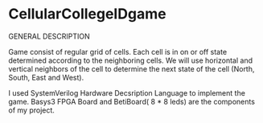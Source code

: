 # CellularCollegeIDgame

GENERAL DESCRIPTION

Game consist of regular grid of cells. Each cell is in on or off state determined according to the neighboring cells. We will use horizontal and vertical neighbors of the cell to determine the next state of the cell (North, South, East and West).

I used SystemVerilog Hardware Decsription Language to implement the game. Basys3 FPGA Board and BetiBoard( 8 * 8 leds) are the components of my project.
